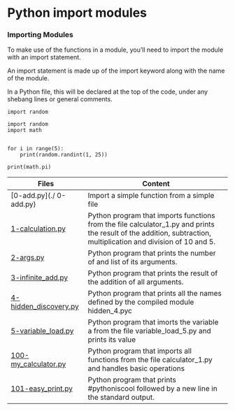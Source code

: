 # Python import modules

### Importing Modules

To make use of the functions in a module, you’ll need to import the module with an import statement.

An import statement is made up of the import keyword along with the name of the module.

In a Python file, this will be declared at the top of the code, under any shebang lines or general comments.

```
import random
```

```
import random
import math


for i in range(5):
    print(random.randint(1, 25))

print(math.pi)
```



Files | Content
-------- | -----------
[0-add.py](./ 0-add.py)| Import a simple function from a simple file
[1-calculation.py](./1-calculation.py) | Python program that imports functions from the file calculator_1.py and prints the result of the addition, subtraction, multiplication and division of 10 and 5. 
[2-args.py](./2-args.py)| Python program that prints the number of and list of its arguments.
[3-infinite_add.py]( 3-infinite_add.py)| Python program that prints the result of the addition of all arguments. 
[4-hidden_discovery.py](./4-hidden_discovery.py) | Python program that prints all the names defined by the compiled module hidden_4.pyc 
[5-variable_load.py](./5-variable_load.py)| Python program that imorts the variable a from the file variable_load_5.py and prints its value 
[100-my_calculator.py](./100-my_calculator.py)| Python program that imports all functions from the file calculator_1.py and handles basic operations
[101-easy_print.py](./101-easy_print.py) | Python program that prints #pythoniscool followed by a new line in the standard output.
